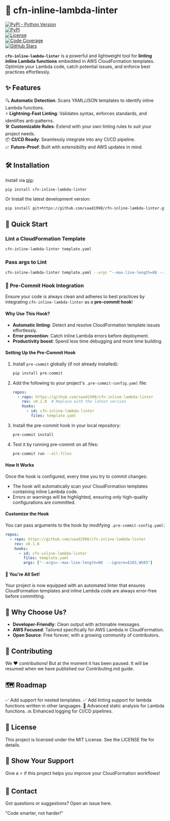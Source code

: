 # 🚀 cfn-inline-lambda-linter  

[![PyPI - Python Version](https://img.shields.io/pypi/pyversions/cfn-inline-lambda-linter)](https://pypi.org/project/cfn-inline-lambda-linter/)  
[![PyPI](https://img.shields.io/pypi/v/cfn-inline-lambda-linter)](https://pypi.org/project/cfn-inline-lambda-linter/)  
[![License](https://img.shields.io/github/license/saad1998/cfn-inline-lambda-linter)](./LICENSE)  
[![Code Coverage](https://img.shields.io/codecov/c/github/saad1998/cfn-inline-lambda-linter)](https://codecov.io/gh/saad1998/cfn-inline-lambda-linter)  
[![GitHub Stars](https://img.shields.io/github/stars/saad1998/cfn-inline-lambda-linter)](https://github.com/saad1998/cfn-inline-lambda-linter/stargazers)  

**`cfn-inline-lambda-linter`** is a powerful and lightweight tool for **linting inline Lambda functions** embedded in AWS CloudFormation templates. Optimize your Lambda code, catch potential issues, and enforce best practices effortlessly.  

## ✨ Features  

🔍 **Automatic Detection**: Scans YAML/JSON templates to identify inline Lambda functions.  
⚡ **Lightning-Fast Linting**: Validates syntax, enforces standards, and identifies anti-patterns.  
🛠 **Customizable Rules**: Extend with your own linting rules to suit your project needs.  
📦 **CI/CD Ready**: Seamlessly integrate into any CI/CD pipeline.  
📈 **Future-Proof**: Built with extensibility and AWS updates in mind.  

## 🛠 Installation  

Install via [pip](https://pip.pypa.io/):  

```bash  
pip install cfn-inline-lambda-linter
```

Or Install the latest development version:

```bash
pip install git+https://github.com/saad1998/cfn-inline-lambda-linter.git  
```
## 🚀 Quick Start

### Lint a CloudFormation Template

```bash
cfn-inline-lambda-linter template.yaml
```

### Pass args to Lint

```bash
cfn-inline-lambda-linter template.yaml --args "--max-line-length=88 --ignore=E203,W503"
```

### 🎣 Pre-Commit Hook Integration

Ensure your code is always clean and adheres to best practices by integrating `cfn-inline-lambda-linter` as a **pre-commit hook**!

#### Why Use This Hook?

- **Automatic linting**: Detect and resolve CloudFormation template issues effortlessly.
- **Error prevention**: Catch inline Lambda errors before deployment.
- **Productivity boost**: Spend less time debugging and more time building.

#### Setting Up the Pre-Commit Hook

1. Install `pre-commit` globally (if not already installed):

   ```bash
   pip install pre-commit
   ```

2. Add the following to your project's `.pre-commit-config.yaml` file:

   ```yaml
   repos:
     - repo: https://github.com/saad1998/cfn-inline-lambda-linter
       rev: v0.1.0  # Replace with the latest version
       hooks:
         - id: cfn-inline-lambda-linter
           files: template.yaml
   ```

3. Install the pre-commit hook in your local repository:

   ```bash
   pre-commit install
   ```

4. Test it by running pre-commit on all files:

   ```bash
   pre-commit run --all-files
   ```

#### How It Works

Once the hook is configured, every time you try to commit changes:
- The hook will automatically scan your CloudFormation templates containing inline Lambda code.
- Errors or warnings will be highlighted, ensuring only high-quality configurations are committed.

#### Customize the Hook

You can pass arguments to the hook by modifying `.pre-commit-config.yaml`:

```yaml
repos:
  - repo: https://github.com/saad1998/cfn-inline-lambda-linter
    rev: v0.1.0
    hooks:
      - id: cfn-inline-lambda-linter
        files: template.yaml
        args: ["--args=--max-line-length=88  --ignore=E203,W503"]
```

#### 🎉 You're All Set!

Your project is now equipped with an automated linter that ensures CloudFormation templates and inline Lambda code are always error-free before committing.

## 🌟 Why Choose Us?
* **Developer-Friendly**: Clean output with actionable messages.
* **AWS Focused**: Tailored specifically for AWS Lambda in CloudFormation.
* **Open Source**: Free forever, with a growing community of contributors.

## 🤝 Contributing

We ❤️ contributions!
But at the moment it has been paused.
It will be resumed when we have published our Contributing.md guide.

## 🗺 Roadmap
✅ Add support for nested templates.
✅ Add linting support for lambda functions written in other languages.
🚧 Advanced static analysis for Lambda functions.
🔜 Enhanced logging for CI/CD pipelines.

## 📝 License
This project is licensed under the MIT License. See the LICENSE file for details.

## 🎉 Show Your Support
Give a ⭐ if this project helps you improve your CloudFormation workflows!

## 📧 Contact
Got questions or suggestions? Open an issue here.

"Code smarter, not harder!"
